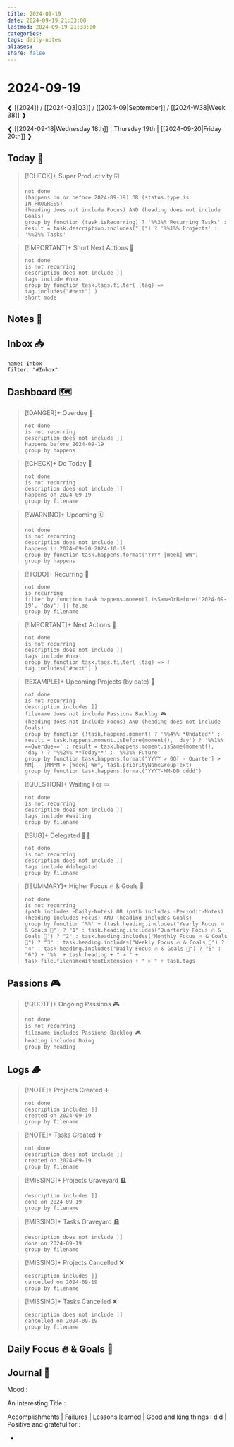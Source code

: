 ```yaml
---
title: 2024-09-19
date: 2024-09-19 21:33:00
lastmod: 2024-09-19 21:33:00
categories:
tags: daily-notes
aliases:
share: false
---
```


# 2024-09-19

❮ [[2024]] / [[2024-Q3|Q3]] / [[2024-09|September]] / [[2024-W38|Week 38]] ❯

❮ [[2024-09-18|Wednesday 18th]] | Thursday 19th | [[2024-09-20|Friday 20th]] ❯

## Today 🔆

> [!CHECK]+ Super Productivity ☑️
>
> ```tasks
> not done
> (happens on or before 2024-09-19) OR (status.type is IN_PROGRESS)
> (heading does not include Focus) AND (heading does not include Goals)
> group by function (task.isRecurring) ? '%%3%% Recurring Tasks' : result = task.description.includes("[[") ? '%%1%% Projects' : '%%2%% Tasks'
> ```

> [!IMPORTANT]+ Short Next Actions 🏃
>
> ```tasks
> not done
> is not recurring
> description does not include ]]
> tags include #next
> group by function task.tags.filter( (tag) => tag.includes("#next") )
> short mode
> ```

## Notes 📝



## Inbox 📥

```todoist
name: Inbox
filter: "#Inbox"
```

## Dashboard 🗺️

> [!DANGER]+ Overdue 📆
>
> ```tasks
> not done
> is not recurring
> description does not include ]]
> happens before 2024-09-19
> group by happens
> ```

> [!CHECK]+ Do Today 📅
>
> ```tasks
> not done
> is not recurring
> description does not include ]]
> happens on 2024-09-19
> group by filename
> ```

> [!WARNING]+ Upcoming 🗓️
>
> ```tasks
> not done
> is not recurring
> description does not include ]]
> happens in 2024-09-20 2024-10-19
> group by function task.happens.format("YYYY [Week] WW")
> group by happens
> ```

> [!TODO]+ Recurring 🔁
>
> ```tasks
> not done
> is recurring
> filter by function task.happens.moment?.isSameOrBefore('2024-09-19', 'day') || false
> group by filename
> ```

> [!IMPORTANT]+ Next Actions 🏃
>
> ```tasks
> not done
> is not recurring
> description does not include ]]
> tags include #next
> group by function task.tags.filter( (tag) => ! tag.includes("#next") )
> ```

> [!EXAMPLE]+ Upcoming Projects (by date) 🎯
>
> ```tasks
> not done
> is not recurring
> description includes ]]
> filename does not include Passions Backlog 🎮
> (heading does not include Focus) AND (heading does not include Goals)
> group by function (!task.happens.moment) ? '%%4%% *Undated*' : result = task.happens.moment.isBefore(moment(), 'day') ? '%%1%% ==Overdue==' : result = task.happens.moment.isSame(moment(), 'day') ? '%%2%% **Today**' : '%%3%% Future'
> group by function task.happens.format("YYYY > 0Q[ - Quarter] > MM[ - ]MMMM > [Week] WW", task.priorityNameGroupText)
> group by function task.happens.format("YYYY-MM-DD dddd")
> ```

> [!QUESTION]+ Waiting For 💤
>
> ```tasks
> not done
> is not recurring
> description does not include ]]
> tags include #waiting
> group by filename
> ```

> [!BUG]+ Delegated 👷‍♂️
>
> ```tasks
> not done
> is not recurring
> description does not include ]]
> tags include #delegated
> group by filename
> ```

> [!SUMMARY]+ Higher Focus 🔥 & Goals 🎯
>
> ```tasks
> not done
> is not recurring
> (path includes -Daily-Notes) OR (path includes -Periodic-Notes)
> (heading includes Focus) AND (heading includes Goals)
> group by function '%%' + (task.heading.includes("Yearly Focus 🔥 & Goals 🎯") ? "1" : task.heading.includes("Quarterly Focus 🔥 & Goals 🎯") ? "2" : task.heading.includes("Monthly Focus 🔥 & Goals 🎯") ? "3" : task.heading.includes("Weekly Focus 🔥 & Goals 🎯") ? "4" : task.heading.includes("Daily Focus 🔥 & Goals 🎯") ? "5" : "6") + '%%' + task.heading + " > " + task.file.filenameWithoutExtension + " > " + task.tags
> ```

## Passions 🎮

> [!QUOTE]+ Ongoing Passions 🎮
>
> ```tasks
> not done
> is not recurring
> filename includes Passions Backlog 🎮
> heading includes Doing
> group by heading
> ```

## Logs 🪵

> [!NOTE]+ Projects Created ➕
>
> ```tasks
> not done
> description includes ]]
> created on 2024-09-19
> group by filename
> ```

> [!NOTE]+ Tasks Created ➕
>
> ```tasks
> not done
> description does not include ]]
> created on 2024-09-19
> group by filename
> ```

> [!MISSING]+ Projects Graveyard 🪦
>
> ```tasks
> description includes ]]
> done on 2024-09-19
> group by filename
> ```

> [!MISSING]+ Tasks Graveyard 🪦
>
> ```tasks
> description does not include ]]
> done on 2024-09-19
> group by filename
> ```

> [!MISSING]+ Projects Cancelled ❌
>
> ```tasks
> description includes ]]
> cancelled on 2024-09-19
> group by filename
> ```

> [!MISSING]+ Tasks Cancelled ❌
>
> ```tasks
> description does not include ]]
> cancelled on 2024-09-19
> group by filename
> ```

## Daily Focus 🔥 & Goals 🎯



## Journal 📔

Mood::

An Interesting Title :

Accomplishments | Failures | Lessons learned | Good and king things I did | Positive and grateful for :

-


